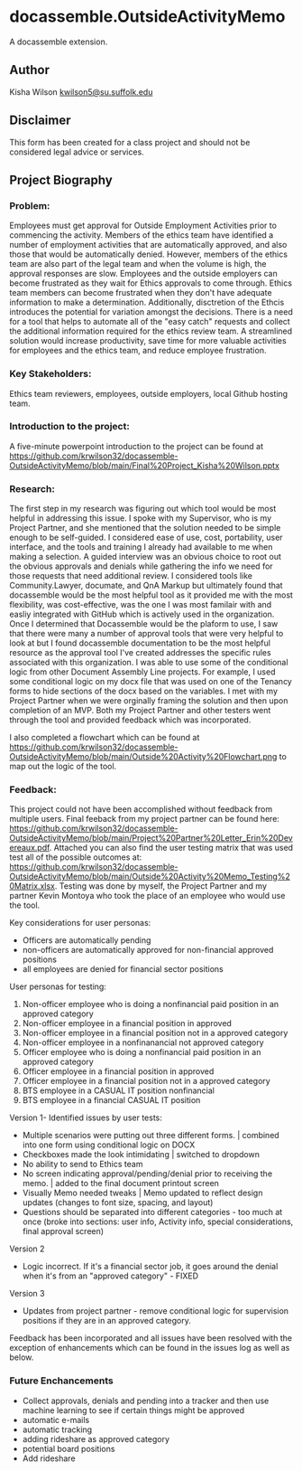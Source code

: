 # docassemble.OutsideActivityMemo

A docassemble extension.

## Author

Kisha Wilson
kwilson5@su.suffolk.edu

## Disclaimer

This form has been created for a class project and should not be considered legal advice or services.

## Project Biography

### Problem: 

Employees must get approval for Outside Employment Activities prior to commencing the activity. Members of the ethics team have identified a number of employment activities that are automatically approved, and also those that would be automatically denied. However, members of the ethics team are also part of the legal team and when the volume is high, the approval responses are slow. Employees and the outside employers can become frustrated as they wait for Ethics approvals to come through. Ethics team members can become frustrated when they don't have adequate information to make a determination.  Additionally, disctretion of the Ethcis introduces the potential for variation amongst the decisions. There is a need for a tool that helps to automate all of the "easy catch" requests and collect the additional information required for the ethics review team. A streamlined solution would increase productivity, save time for more valuable activities for employees and the ethics team, and reduce employee frustration.

### Key Stakeholders: 

Ethics team reviewers, employees, outside employers, local Github hosting team.

### Introduction to the project:  

A five-minute powerpoint introduction to the project can be found at https://github.com/krwilson32/docassemble-OutsideActivityMemo/blob/main/Final%20Project_Kisha%20Wilson.pptx

### Research: 

The first step in my research was figuring out which tool would be most helpful in addressing this issue. I spoke with my Supervisor, who is my Project Partner, and she mentioned that the solution needed to be simple enough to be self-guided. I considered ease of use, cost, portability, user interface, and the tools and training I already had available to me when making a selection. A guided interview was an obvious choice to root out the obvious approvals and denials while gathering the info we need for those requests that need additional review. I considered tools like Community.Lawyer, documate, and QnA Markup but ultimately found that docassemble would be the most helpful tool as it provided me with the most flexibility, was cost-effective, was the one I was most familair with and easliy integrated with GitHub which is actively used in the organization. Once I determined that Docassemble would be the plaform to use, I saw that there were many a number of approval tools that were very helpful to look at but I found docassemble documentation to be the most helpful resource as the approval tool I've created addresses the specific rules associated with this organization. I was able to use some of the conditional logic from other Document Assembly Line projects. For example, I used some conditional logic on my docx file that was used on one of the Tenancy forms to hide sections of the docx based on the variables. I met with my Project Partner when we were orginally framing the solution and then upon completion of an MVP. Both my Project Partner and other testers went through the tool and provided feedback which was incorporated.

I also completed a flowchart which can be found at https://github.com/krwilson32/docassemble-OutsideActivityMemo/blob/main/Outside%20Activity%20Flowchart.png to map out the logic of the tool. 

### Feedback:

This project could not have been accomplished without feedback from multiple users. Final feeback from my project partner can be found here: https://github.com/krwilson32/docassemble-OutsideActivityMemo/blob/main/Project%20Partner%20Letter_Erin%20Devereaux.pdf. Attached you can also find the user testing matrix that was used test all of the possible outcomes at: https://github.com/krwilson32/docassemble-OutsideActivityMemo/blob/main/Outside%20Activity%20Memo_Testing%20Matrix.xlsx. Testing was done by myself, the Project Partner and my partner Kevin Montoya who took the place of an employee who would use the tool.

Key considerations for user personas:
- Officers are automatically pending
- non-officers are automatically approved for non-financial approved positions
- all employees are denied for financial sector positions

User personas for testing:
 1. Non-officer employee who is doing a nonfinancial paid position in an approved category
 2. Non-officer employee in a financial position in approved
 3. Non-officer employee in a financial position not in a approved category
 4. Non-officer employee in a nonfinanancial not approved category
 4. Officer employee who is doing a nonfinancial paid position in an approved category
 5. Officer employee in a financial position in approved
 6. Officer employee in a financial position not in a approved category
 7. BTS employee in a CASUAL IT position nonfinancial
 8. BTS employee in a financial CASUAL IT position 
 
 
Version 1- Identified issues by user tests:
- Multiple scenarios were putting out three different forms. | combined into one form using conditional logic on DOCX
- Checkboxes made the look intimidating | switched to dropdown
- No ability to send to Ethics team 
- No screen indicating approval/pending/denial prior to receiving the memo. | added to the final document printout screen
- Visually Memo needed tweaks | Memo updated to reflect design updates (changes to font size, spacing, and layout)
- Questions should be separated into different categories - too much at once (broke into sections: user info, Activity info, special considerations, final approval screen)

Version 2
- Logic incorrect. If it's a financial sector job, it goes around the denial when it's from an "approved category" - FIXED

Version 3
- Updates from project partner - remove conditional logic for supervision positions if they are in an approved category.

Feedback has been incorporated and all issues have been resolved with the exception of enhancements which can be found in the issues log as well as below.

### Future Enchancements
- Collect approvals, denials and pending into a tracker and then use machine learning to see if certain things might be approved
- automatic e-mails
- automatic tracking
- adding rideshare as approved category
- potential board positions
- Add rideshare



